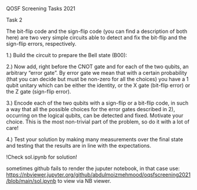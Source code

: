 <p>QOSF Screening Tasks 2021

Task 2

The bit-flip code and the sign-flip code (you can find a description of both here) are two very simple circuits able to detect and fix the bit-flip and the sign-flip errors, respectively.

1.) Build the circuit to prepare the Bell state (B00): 

2.) Now add, right before the CNOT gate and for each of the two qubits, an arbitrary “error gate”. By error gate we mean that with a certain probability (that you can decide but must be non-zero for all the choices) you have a 1 qubit unitary which can be either the identity, or the X gate (bit-flip error) or the Z gate (sign-flip error).

3.) Encode each of the two qubits with a sign-flip or a bit-flip code, in such a way that all the possible choices for the error gates described in 2), occurring on the logical qubits, can be detected and fixed. Motivate your choice. This is the most non-trivial part of the problem, so do it with a lot of care!

4.) Test your solution by making many measurements over the final state and testing that the results are in line with the expectations.<p>
  
!Check sol.ipynb for solution!

sometimes github fails to  render the juputer notebook, in that case use: https://nbviewer.jupyter.org/github/abdulmoizmehmood/oqsfscreening2021/blob/main/sol.ipynb to view via NB viewer.
